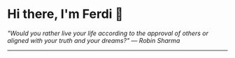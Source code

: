 <h1>Hi there, I'm Ferdi 👋</h1>

<p><em>
  "Would you rather live your life according to the approval of others or aligned with your truth and your dreams?" — Robin Sharma
</em></p>

---
